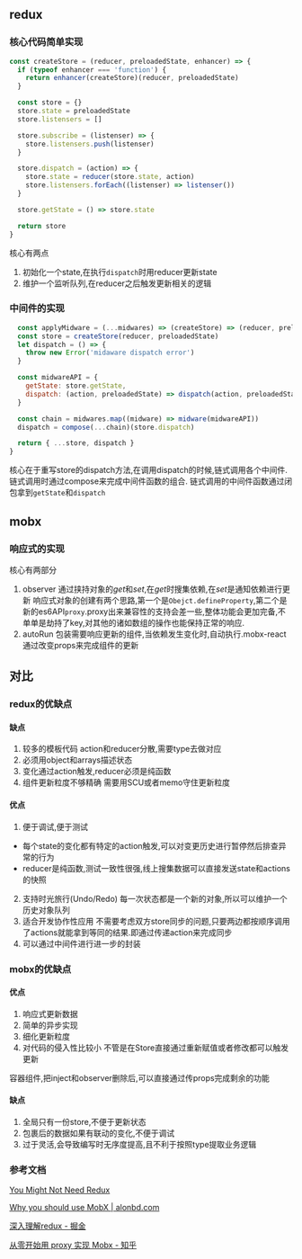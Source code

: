 ## redux
### 核心代码简单实现
```javascript
const createStore = (reducer, preloadedState, enhancer) => {
  if (typeof enhancer === 'function') {
    return enhancer(createStore)(reducer, preloadedState)
  }

  const store = {}
  store.state = preloadedState
  store.listensers = []

  store.subscribe = (listenser) => {
    store.listensers.push(listenser)
  }

  store.dispatch = (action) => {
    store.state = reducer(store.state, action)
    store.listensers.forEach((listenser) => listenser())
  }

  store.getState = () => store.state

  return store
}

```

核心有两点
1. 初始化一个state,在执行`dispatch`时用reducer更新state
2. 维护一个监听队列,在reducer之后触发更新相关的逻辑

### 中间件的实现
```javascript
  const applyMidware = (...midwares) => (createStore) => (reducer, preloadedState) => {
  const store = createStore(reducer, preloadedState)
  let dispatch = () => {
    throw new Error('midaware dispatch error')
  }

  const midwareAPI = {
    getState: store.getState,
    dispatch: (action, preloadedState) => dispatch(action, preloadedState),
  }

  const chain = midwares.map((midware) => midware(midwareAPI))
  dispatch = compose(...chain)(store.dispatch)

  return { ...store, dispatch }
}
```

核心在于重写store的dispatch方法,在调用dispatch的时候,链式调用各个中间件.链式调用时通过compose来完成中间件函数的组合.
链式调用的中间件函数通过闭包拿到`getState`和`dispatch`

## mobx
### 响应式的实现
核心有两部分
1. observer
通过挟持对象的*get*和*set*,在*get*时搜集依赖,在*set*是通知依赖进行更新
响应式对象的创建有两个思路,第一个是`Obejct.defineProperty`,第二个是新的es6API`proxy`.proxy出来兼容性的支持会差一些,整体功能会更加完备,不单单是劫持了key,对其他的诸如数组的操作也能保持正常的响应.
2. autoRun
包装需要响应更新的组件,当依赖发生变化时,自动执行.mobx-react通过改变props来完成组件的更新

## 对比
### redux的优缺点
#### 缺点
1. 较多的模板代码 
action和reducer分散,需要type去做对应
2. 必须用object和arrays描述状态
3. 变化通过action触发,reducer必须是纯函数
4. 组件更新粒度不够精确
需要用SCU或者memo守住更新粒度

#### 优点
1. 便于调试,便于测试
* 每个state的变化都有特定的action触发,可以对变更历史进行暂停然后排查异常的行为
* reducer是纯函数,测试一致性很强,线上搜集数据可以直接发送state和actions的快照
2. 支持时光旅行(Undo/Redo)
每一次状态都是一个新的对象,所以可以维护一个历史对象队列
3. 适合开发协作性应用
不需要考虑双方store同步的问题,只要两边都按顺序调用了actions就能拿到等同的结果.即通过传递action来完成同步
4. 可以通过中间件进行进一步的封装

### mobx的优缺点
#### 优点
1. 响应式更新数据
2. 简单的异步实现
3. 细化更新粒度
4. 对代码的侵入性比较小
不管是在Store直接通过重新赋值或者修改都可以触发更新

容器组件,把inject和observer删除后,可以直接通过传props完成剩余的功能

#### 缺点
1. 全局只有一份store,不便于更新状态
2. 包裹后的数据如果有联动的变化,不便于调试
3. 过于灵活,会导致编写时无序度提高,且不利于按照type提取业务逻辑




### 参考文档
[You Might Not Need Redux](https://medium.com/@dan_abramov/you-might-not-need-redux-be46360cf367)

[Why you should use MobX | alonbd.com](https://www.alonbd.com/blog/2019-10-09-why-you-should-use-mobx)

[深入理解redux - 掘金](https://juejin.im/post/5a9e6a61f265da239866c7a3)

[从零开始用 proxy 实现 Mobx - 知乎](https://zhuanlan.zhihu.com/p/27097547)
